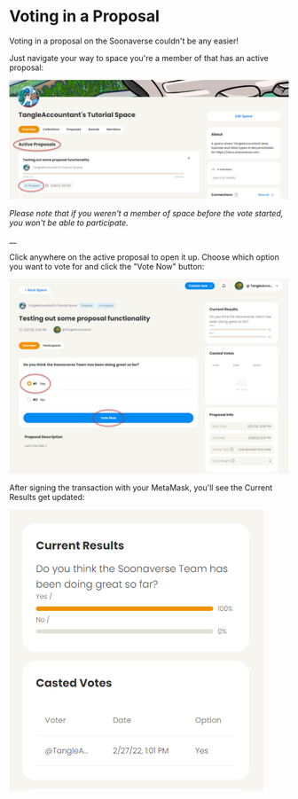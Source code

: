 # Voting in a Proposal

Voting in a proposal on the Soonaverse couldn't be any easier!

Just navigate your way to space you're a member of that has an active proposal:

![](<../.gitbook/assets/image (13).png>)

_Please note that if you weren't a member of space before the vote started, you won't be able to participate._

__

Click anywhere on the active proposal to open it up. Choose which option you want to vote for and click the "Vote Now" button:

![](<../.gitbook/assets/image (19) (1).png>)

After signing the transaction with your MetaMask, you'll see the Current Results get updated:

![](<../.gitbook/assets/image (6).png>)
